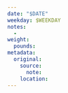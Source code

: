 ```yaml
---
date: "$DATE"
weekday: $WEEKDAY
notes:
  - 
weight:
  pounds: 
metadata:
  original:
    source:
      note: 
    location:
---
```


